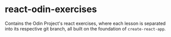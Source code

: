 # react-odin-exercises

Contains the Odin Project's react exercises, where each lesson is separated into its respective git branch, all built on the foundation of `create-react-app`.
